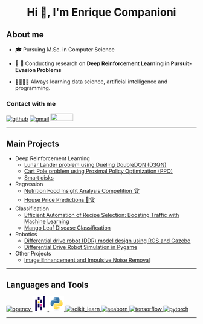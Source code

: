 <h1 align="center">Hi 👋, I'm Enrique Companioni</h1>

**<h2>About me</h2>**
 
- 🎓 Pursuing M.Sc. in Computer Science
  
- 🤖 🤖 Conducting research on **Deep Reinforcement Learning in Pursuit-Evasion Problems**

- 📖👨🏻‍💻 Always learning data science, artificial intelligence and programming.

**<h3>Contact with me</h3>**

[![github](https://img.shields.io/badge/-LinkedIn-blue?style=flat-square&logo=Linkedin&logoColor=white)](https://www.linkedin.com/in/enrique-companioni/)
[![gmail](https://img.shields.io/badge/-Gmail-c14438?style=flat-square&logo=Gmail&logoColor=white)](mailto:enriquecompanionidev@gmail.com)
<a href="https://www.kaggle.com/enriquecompanioni">
  <img src="https://www.dataapplab.com/wp-content/uploads/2017/06/kaggle-logo-gray-300.png" width="60px" height="20px">
</a>

<hr />

**<h2>Main Projects</h2>**
- Deep Reinforcement Learning
  * [Lunar Lander problem using Dueling DoubleDQN (D3QN)](https://github.com/EnriqManComp/Lunar-Lander-DRL-Dueling-DoubleDQN)
  * [Cart Pole problem using Proximal Policy Optimization (PPO)](https://github.com/EnriqManComp/Deep-Reinforcement-Learning-Algorithm/tree/master/PPO)
  * [Smart disks](https://github.com/EnriqManComp/smart-disks)
- Regression
  * [Nutrition Food Insight Analysis Competition 🏆](https://github.com/EnriqManComp/Nutrition-Food-Insight-Analysis-Competition)
  * [House Price Predictions 🥉🏆](https://github.com/EnriqManComp/kaggle-competitions.git)
- Classification
  * [Efficient Automation of Recipe Selection: Boosting Traffic with Machine Learning](https://github.com/EnriqManComp/Efficient-Automation-of-Recipe-Selection-Boosting-Traffic-with-Machine-Learning)
  * [Mango Leaf Disease Classification](https://github.com/EnriqManComp/Mango-Leaf-Disease-Classification)
- Robotics
  * [Differential drive robot (DDR) model design using ROS and Gazebo](https://github.com/EnriqManComp/differential-drive-robot-model-ros-gazebo)
  * [Differential Drive Robot Simulation in Pygame](https://github.com/EnriqManComp/Differential-Drive-Robot-Simulation-in-Pygame)
- Other Projects
  * [Image Enhancement and Impulsive Noise Removal](https://github.com/EnriqManComp/image-enhancement-and-impulsive-noise-removal)
<hr />

**<h2>Languages and Tools</h2>**

<p align="left">
  <a href="https://opencv.org/" target="_blank" rel="noreferrer"> <img src="https://www.vectorlogo.zone/logos/opencv/opencv-icon.svg" alt="opencv" width="40" height="40"/> </a>
  <a href="https://pandas.pydata.org/" target="_blank" rel="noreferrer"> <img src="https://raw.githubusercontent.com/devicons/devicon/2ae2a900d2f041da66e950e4d48052658d850630/icons/pandas/pandas-original.svg" alt="pandas" width="40" height="40"/> </a>
  <a href="https://www.python.org" target="_blank" rel="noreferrer"> <img src="https://raw.githubusercontent.com/devicons/devicon/master/icons/python/python-original.svg" alt="python" width="40" height="40"/> </a>
  <a href="https://scikit-learn.org/" target="_blank" rel="noreferrer"> <img src="https://upload.wikimedia.org/wikipedia/commons/0/05/Scikit_learn_logo_small.svg" alt="scikit_learn" width="40" height="40"/> </a>
  <a href="https://seaborn.pydata.org/" target="_blank" rel="noreferrer"> <img src="https://seaborn.pydata.org/_images/logo-mark-lightbg.svg" alt="seaborn" width="40" height="40"/> </a>
  <a href="https://www.tensorflow.org" target="_blank" rel="noreferrer"> <img src="https://www.vectorlogo.zone/logos/tensorflow/tensorflow-icon.svg" alt="tensorflow" width="40" height="40"/> </a>
  <a href="https://pytorch.org/" target="_blank" rel="noreferrer"> <img src="https://www.vectorlogo.zone/logos/pytorch/pytorch-icon.svg" alt="pytorch" width="40" height="40"/> </a>  
</p>

<hr />




